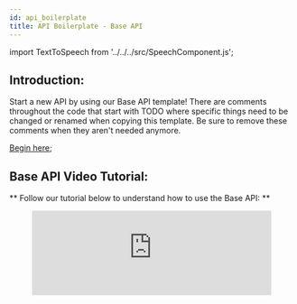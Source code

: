 ```yaml
---
id: api_boilerplate
title: API Boilerplate - Base API
---
```


import TextToSpeech from '../../../src/SpeechComponent.js';

<TextToSpeech>

## Introduction:

Start a new API by using our Base API template! There are comments throughout the code that start with TODO where specific things need to be changed or renamed when copying this template. Be sure to remove these comments when they aren't needed anymore.

[Begin here](https://github.com/LBHackney-IT/lbh-example-api);

## Base API Video Tutorial:

** Follow our tutorial below to understand how to use the Base API: **

<figure class="video-container">
  <iframe width="100%" src="https://www.youtube.com/embed/WggC6Rtz1CE" title="YouTube video player" frameborder="0" allow="accelerometer; autoplay; clipboard-write; encrypted-media; gyroscope; picture-in-picture" allowfullscreen></iframe>
</figure>

</TextToSpeech>